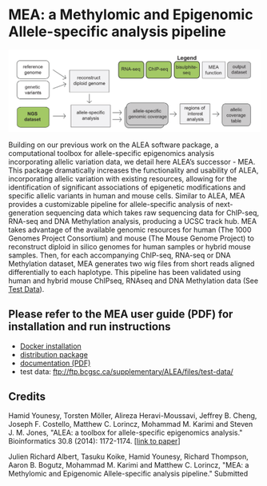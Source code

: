 # MEA: a Methylomic and Epigenomic Allele-specific analysis pipeline

![MEA Pipeline](doc/MEA-diagram.png)


Building on our previous work on the ALEA software package, a computational toolbox for allele-specific epigenomics analysis incorporating allelic variation data, we detail here ALEA’s successor - MEA. This package dramatically increases the functionality and usability of ALEA, incorporating allelic variation with existing resources, allowing for the identification of significant associations of epigenetic modifications and specific allelic variants in human and mouse cells. Similar to ALEA, MEA provides a customizable pipeline for allele-specific analysis of next-generation sequencing data which takes raw sequencing data for ChIP-seq, RNA-seq and DNA Methylation analysis, producing a UCSC track hub. MEA takes advantage of the available genomic resources for human (The 1000 Genomes Project Consortium) and mouse (The Mouse Genome Project) to reconstruct diploid in silico genomes for human samples or hybrid mouse samples. Then, for each accompanying ChIP-seq, RNA-seq or DNA Methylation dataset, MEA generates two wig files from short reads aligned differentially to each haplotype. This pipeline has been validated using human and hybrid mouse ChIPseq, RNAseq and DNA Methylation data (See [Test Data](#test-data)). 

## Please refer to the MEA user guide (PDF) for installation and run instructions
  
* [Docker installation](https://github.com/julienrichardalbert/MEA/raw/master/docker)  
* [distribution package](https://github.com/julienrichardalbert/MEA/raw/master/dist/mea.1.0.tar.gz)
* [documentation (PDF)](https://github.com/julienrichardalbert/MEA/raw/master/doc/MEA_UserGuide_v1.0.pdf)
* test data: ftp://ftp.bcgsc.ca/supplementary/ALEA/files/test-data/



## Credits
Hamid Younesy, Torsten Möller, Alireza Heravi-Moussavi, Jeffrey B. Cheng, Joseph F. Costello, Matthew C. Lorincz, Mohammad M. Karimi and Steven J. M. Jones, "ALEA: a toolbox for allele-specific epigenomics analysis." Bioinformatics 30.8 (2014): 1172-1174. [[link to paper](http://bioinformatics.oxfordjournals.org/content/30/8/1172.long)]

Julien Richard Albert, Tasuku Koike, Hamid Younesy, Richard Thompson, Aaron B. Bogutz, Mohammad M. Karimi and Matthew C. Lorincz, "MEA: a Methylomic and Epigenomic Allele-specific analysis pipeline." Submitted




